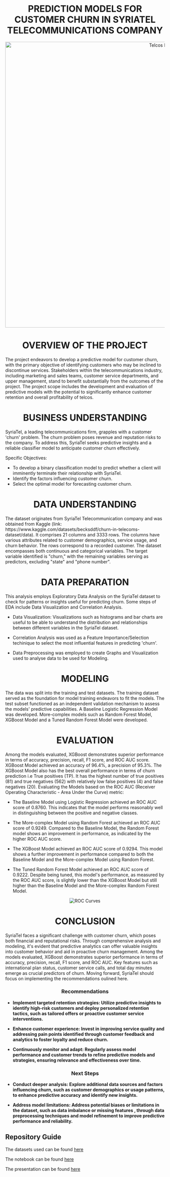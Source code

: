 <h1 style="text-align:center;">PREDICTION MODELS FOR CUSTOMER CHURN IN SYRIATEL TELECOMMUNICATIONS COMPANY</h1>

<div style="text-align:center;">
  <img src="Images/Telcos Business Infrastructure.jpg" alt="Telcos Business" width="1000" height="900">
</div>

<h1 style="text-align:center;">OVERVIEW OF THE PROJECT</h1>
The project endeavors to develop a predictive model for customer churn, with the primary objective of identifying customers who may be inclined to discontinue services. Stakeholders within the telecommunications industry, including marketing and sales teams, customer service departments, and upper management, stand to benefit substantially from the outcomes of the project. The project scope includes the development and evaluation of predictive models with the potential to significantly enhance customer retention and overall profitability of telcos.

<h1 style="text-align:center;">BUSINESS UNDERSTANDING</h1>
SyriaTel, a leading telecommunications firm, grapples with a customer 'churn' problem. The churn problem poses revenue and reputation risks to the company. To address this, SyriaTel seeks predictive insights and a reliable classifier model to anticipate customer churn effectively.

Specific Objectives:

- To develop a binary classification model to predict whether a client will imminently terminate their relationship with SyriaTel.
- Identify the factors influencing customer churn.
- Select the optimal model for forecasting customer churn.

<h1 style="text-align:center;">DATA UNDERSTANDING</h1>
The dataset originates from SyriaTel Telecommunication company and was obtained from Kaggle (link: https://www.kaggle.com/datasets/becksddf/churn-in-telecoms-dataset/data). It comprises 21 columns and 3333 rows. The columns have various attributes related to customer demographics, service usage, and churn behavior. The rows correspond to a recorded customer. The dataset encompasses both continuous and categorical variables. The target variable identified is "churn," with the remaining variables serving as predictors, excluding "state" and "phone number".

<h1 style="text-align:center;">DATA PREPARATION</h1>
This analysis employs Exploratory Data Analysis on the SyriaTel dataset to check for patterns or insights useful for predicting churn. Some steps of EDA include Data Visualization and Correlation Analysis.

- Data Visualization: Visualizations such as histograms and bar charts are useful to be able to understand the distribution and relationships between different variables in the SyriaTel dataset.

- Correlation Analysis was used as a Feature Importance/Selection techinique to select the most influential features in predicting 'churn'.

- Data Preprocessing was employed to create Graphs and Visualization used to analyse data to be used for Modeling. 

<h1 style="text-align:center;">MODELING</h1>

The data was split into the training and test datasets. The training dataset served as the foundation for model training endeavors to fit the models. The test subset functioned as an independent validation mechanism to assess the models' predictive capabilities. A Baseline Logistic Regression Model was developed. More-complex models such as Random Forest Model, XGBoost Model and a Tuned Random Forest Model
were developed.

<h1 style="text-align:center;">EVALUATION</h1>

 Among the models evaluated, XGBoost demonstrates superior performance in terms of accuracy, precision, recall, F1 score, and ROC AUC score.
 XGBoost Model achieved an accuracy of 96.4%, a precision of 95.3%. The XGBoost Model also has the best overall performance in terms of churn prediction i.e True positives (TP). It has the highest number of true positives (81) and true negatives (562) with relatively low false positives (4) and false negatives (20).
 Evaluating the Models based on the ROC AUC (Receiver Operating Characteristic - Area Under the Curve) metric:

 - The Baseline Model using Logistic Regression achieved an ROC AUC score of 0.8760. This indicates that the model performs reasonably well in distinguishing between the positive and negative classes.

- The More-complex Model using Random Forest achieved an ROC AUC score of 0.9249. Compared to the Baseline Model, the Random Forest model shows an improvement in performance, as indicated by the higher ROC AUC score.

- The XGBoost Model achieved an ROC AUC score of 0.9294. This model shows a further improvement in performance compared to both the Baseline Model and the More-complex Model using Random Forest.

- The Tuned Random Forest Model achieved an ROC AUC score of 0.9222. Despite being tuned, this model's performance, as measured by the ROC AUC score, is slightly lower than the XGBoost Model but still higher than the Baseline Model and the More-complex Random Forest Model.

<div style="text-align:center;">
  <img src="Images/Models ROC curve.png" alt="ROC Curves">
</div>

<h1 style="text-align:center;">CONCLUSION</h1>

SyriaTel faces a significant challenge with customer churn, which poses both financial and reputational risks. Through comprehensive analysis and modeling, it's evident that predictive analytics can offer valuable insights into customer behavior and aid in proactive churn management. Among the models evaluated, XGBoost demonstrates superior performance in terms of accuracy, precision, recall, F1 score, and ROC AUC. Key features such as international plan status, customer service calls, and total day minutes emerge as crucial predictors of churn. Moving forward, SyriaTel should focus on implementing the recommendations oulined here.

<h3 style="text-align:center;">Recommendations</h3>

- **Implement targeted retention strategies: Utilize predictive insights to identify high-risk customers and deploy personalized retention tactics, such as tailored offers or proactive customer service interventions.**

- **Enhance customer experience: Invest in improving service quality and addressing pain points identified through customer feedback and analytics to foster loyalty and reduce churn.**

- **Continuously monitor and adapt: Regularly assess model performance and customer trends to refine predictive models and strategies, ensuring relevance and effectiveness over time.**

<h3 style="text-align:center;">Next Steps</h3>

- **Conduct deeper analysis: Explore additional data sources and factors influencing churn, such as customer demographics or usage patterns, to enhance predictive accuracy and identify new insights.**

- **Address model limitations: Address potential biases or limitations in the dataset, such as data imbalance or missing features , through data preprocessing techniques and model refinement to improve predictive performance and reliability.**

## Repository Guide

The datasets used can be found [here](Data)

The notebook can be found [here](SyriaTel_Customer_Churn_EDA.ipynb)

The presentation can be found [here](<SyriaTel Customer Churn Presentation.pdf>)
